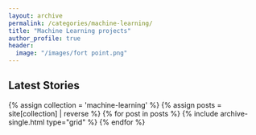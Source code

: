 ```yaml
---
layout: archive
permalink: /categories/machine-learning/
title: "Machine Learning projects"
author_profile: true
header:
  image: "/images/fort point.png"
---
```



## Latest Stories

<div class="grid__wrapper">
  {% assign collection = 'machine-learning' %}
  {% assign posts = site[collection] | reverse %}
  {% for post in posts %}
    {% include archive-single.html type="grid" %}
  {% endfor %}
</div>